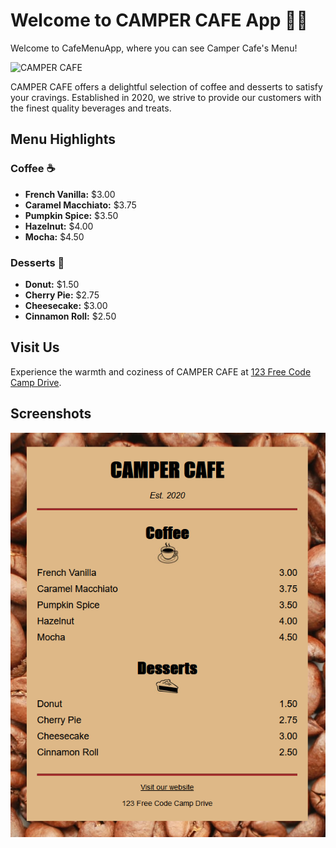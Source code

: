 # Welcome to CAMPER CAFE App 🍵🍰

Welcome to CafeMenuApp, where you can see Camper Cafe's Menu!

![CAMPER CAFE](https://cdn.freecodecamp.org/curriculum/css-cafe/beans.jpg)

CAMPER CAFE offers a delightful selection of coffee and desserts to satisfy your cravings. Established in 2020, we strive to provide our customers with the finest quality beverages and treats.

## Menu Highlights

### Coffee ☕
- **French Vanilla:** $3.00
- **Caramel Macchiato:** $3.75
- **Pumpkin Spice:** $3.50
- **Hazelnut:** $4.00
- **Mocha:** $4.50

### Desserts 🍰
- **Donut:** $1.50
- **Cherry Pie:** $2.75
- **Cheesecake:** $3.00
- **Cinnamon Roll:** $2.50

## Visit Us

Experience the warmth and coziness of CAMPER CAFE at [123 Free Code Camp Drive](https://www.freecodecamp.org).

## Screenshots

![CamperCafeApp Screenshot](https://raw.githubusercontent.com/dogaegeozden/CafeMenuApp/main/screenshots/screenshot1.png)
